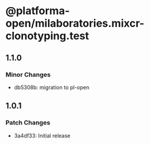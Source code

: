 # @platforma-open/milaboratories.mixcr-clonotyping.test

## 1.1.0

### Minor Changes

- db5308b: migration to pl-open

## 1.0.1

### Patch Changes

- 3a4df33: Initial release
